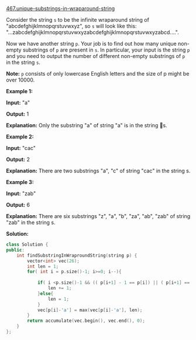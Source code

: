 [467.unique-substrings-in-wraparound-string](https://leetcode.com/problems/unique-substrings-in-wraparound-string/)  

Consider the string `s` to be the infinite wraparound string of "abcdefghijklmnopqrstuvwxyz", so `s` will look like this: "...zabcdefghijklmnopqrstuvwxyzabcdefghijklmnopqrstuvwxyzabcd....".

Now we have another string `p`. Your job is to find out how many unique non-empty substrings of `p` are present in `s`. In particular, your input is the string `p` and you need to output the number of different non-empty substrings of `p` in the string `s`.

**Note:** `p` consists of only lowercase English letters and the size of p might be over 10000.

**Example 1:**  

  
**Input:** "a"
  
**Output:** 1
  

  
**Explanation:** Only the substring "a" of string "a" is in the string s.
  

**Example 2:**  

  
**Input:** "cac"
  
**Output:** 2
  
**Explanation:** There are two substrings "a", "c" of string "cac" in the string s.
  

**Example 3:**  

  
**Input:** "zab"
  
**Output:** 6
  
**Explanation:** There are six substrings "z", "a", "b", "za", "ab", "zab" of string "zab" in the string s.  



**Solution:**  

```cpp
class Solution {
public:
    int findSubstringInWraproundString(string p) {
        vector<int> vec(26);
        int len = 1;
        for( int i = p.size()-1; i>=0; i--){
            
            if( i <p.size()-1 && (( p[i+1] - 1 == p[i]) || ( p[i+1] == 'a' && p[i] == 'z' ) ) ){
                len += 1;
            }else{
                len = 1;
            }
            vec[p[i]-'a'] = max(vec[p[i]-'a'], len);
        }
        return accumulate(vec.begin(), vec.end(), 0);
    }
};
```
      